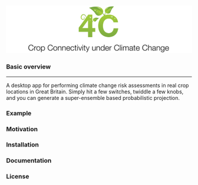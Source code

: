 <p align="center">
  <img src="https://github.com/pskelsey/4C/blob/gh-pages/4c_logo_v2.png">
</p>


### Basic overview
<hr size="2">
A desktop app for performing climate change risk assessments in real crop locations in Great Britain. Simply hit a few switches, twiddle a few knobs, and you can generate a super-ensemble based probabilistic projection. 

### Example


### Motivation


### Installation


### Documentation


### License
